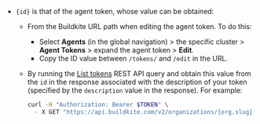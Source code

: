 - `{id}` is that of the agent token, whose value can be obtained:

    * From the Buildkite URL path when editing the agent token. To do this:

        - Select **Agents** (in the global navigation) > the specific cluster > **Agent Tokens** > expand the agent token > **Edit**.
        - Copy the ID value between `/tokens/` and `/edit` in the URL.

    * By running the [List tokens](/docs/apis/rest-api/clusters#agent-tokens-list-tokens) REST API query and obtain this value from the `id` in the response associated with the description of your token (specified by the `description` value in the response). For example:

        ```bash
        curl -H "Authorization: Bearer $TOKEN" \
          - X GET "https://api.buildkite.com/v2/organizations/{org.slug}/clusters/{cluster.id}/tokens"
        ```
